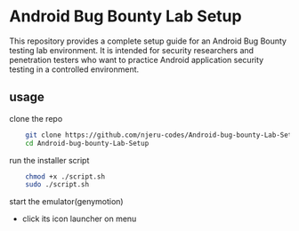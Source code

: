 # Android Bug Bounty Lab Setup

This repository provides a complete setup guide for an Android Bug Bounty testing lab environment. It is intended for security researchers and penetration testers who want to practice Android application security testing in a controlled environment.


## usage
clone the repo
```bash
    git clone https://github.com/njeru-codes/Android-bug-bounty-Lab-Setup.git
    cd Android-bug-bounty-Lab-Setup
```

run the installer script
```bash
    chmod +x ./script.sh
    sudo ./script.sh
```

start the emulator(genymotion)
- click its icon launcher on menu


